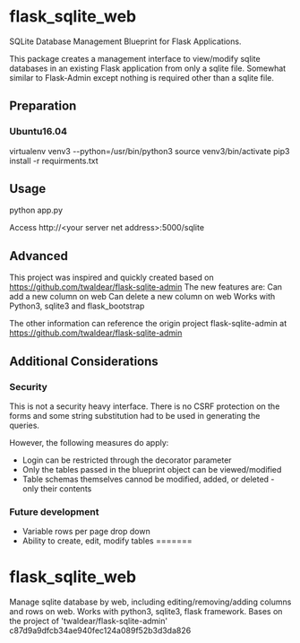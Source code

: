 # flask_sqlite_web
SQLite Database Management Blueprint for Flask Applications. 

This package creates a management interface to view/modify sqlite databases in an existing Flask application from only a sqlite file. Somewhat similar to Flask-Admin except nothing is required other than a sqlite file.

## Preparation
### Ubuntu16.04
  virtualenv venv3 --python=/usr/bin/python3
  source venv3/bin/activate
  pip3 install -r requirments.txt

## Usage
  python app.py

  Access http://\<your server net address\>:5000/sqlite

## Advanced
This project was inspired and quickly created based on https://github.com/twaldear/flask-sqlite-admin
The new features are:
	Can add a new column on web
	Can delete a new column on web
	Works with Python3, sqlite3 and flask_bootstrap

The other information can reference the origin project flask-sqlite-admin at https://github.com/twaldear/flask-sqlite-admin


## Additional Considerations
### Security
This is not a security heavy interface. There is no CSRF protection on the forms and some string substitution had to be used in generating the queries.

However, the following measures do apply:
* Login can be restricted through the decorator parameter
* Only the tables passed in the blueprint object can be viewed/modified
* Table schemas themselves cannod be modified, added, or deleted - only their contents

### Future development
* Variable rows per page drop down
* Ability to create, edit, modify tables
=======
# flask_sqlite_web
Manage sqlite database by web, including editing/removing/adding columns and rows on web. Works with python3, sqlite3, flask framework. Bases on the project of 'twaldear/flask-sqlite-admin' 
c87d9a9dfcb34ae940fec124a089f52b3d3da826
